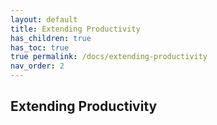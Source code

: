 ```yaml
---
layout: default
title: Extending Productivity
has_children: true
has_toc: true
true permalink: /docs/extending-productivity
nav_order: 2
---
```


## Extending Productivity
